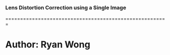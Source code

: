 ### Lens Distortion Correction using a Single Image
=======================================================

# Author: Ryan Wong
